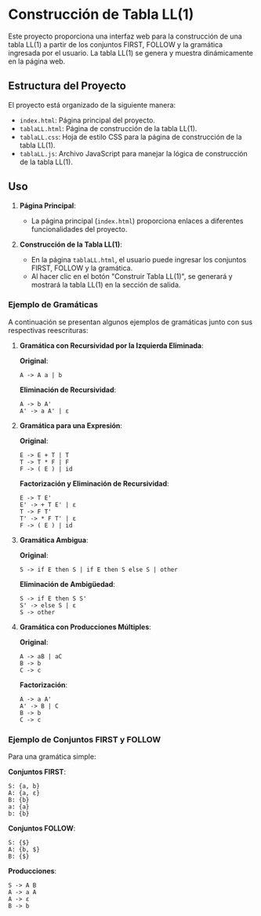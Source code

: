 # Construcción de Tabla LL(1)

Este proyecto proporciona una interfaz web para la construcción de una tabla LL(1) a partir de los conjuntos FIRST, FOLLOW y la gramática ingresada por el usuario. La tabla LL(1) se genera y muestra dinámicamente en la página web.

## Estructura del Proyecto

El proyecto está organizado de la siguiente manera:

- `index.html`: Página principal del proyecto.
- `tablaLL.html`: Página de construcción de la tabla LL(1).
- `tablaLL.css`: Hoja de estilo CSS para la página de construcción de la tabla LL(1).
- `tablaLL.js`: Archivo JavaScript para manejar la lógica de construcción de la tabla LL(1).

## Uso

1. **Página Principal**:
   - La página principal (`index.html`) proporciona enlaces a diferentes funcionalidades del proyecto.

2. **Construcción de la Tabla LL(1)**:
   - En la página `tablaLL.html`, el usuario puede ingresar los conjuntos FIRST, FOLLOW y la gramática.
   - Al hacer clic en el botón "Construir Tabla LL(1)", se generará y mostrará la tabla LL(1) en la sección de salida.

### Ejemplo de Gramáticas

A continuación se presentan algunos ejemplos de gramáticas junto con sus respectivas reescrituras:

1. **Gramática con Recursividad por la Izquierda Eliminada**:

   **Original**:
   ```
   A -> A a | b
   ```

   **Eliminación de Recursividad**:
   ```
   A -> b A'
   A' -> a A' | ε
   ```

2. **Gramática para una Expresión**:

   **Original**:
   ```
   E -> E + T | T
   T -> T * F | F
   F -> ( E ) | id
   ```

   **Factorización y Eliminación de Recursividad**:
   ```
   E -> T E'
   E' -> + T E' | ε
   T -> F T'
   T' -> * F T' | ε
   F -> ( E ) | id
   ```

3. **Gramática Ambigua**:

   **Original**:
   ```
   S -> if E then S | if E then S else S | other
   ```

   **Eliminación de Ambigüedad**:
   ```
   S -> if E then S S'
   S' -> else S | ε
   S -> other
   ```

4. **Gramática con Producciones Múltiples**:

   **Original**:
   ```
   A -> aB | aC
   B -> b
   C -> c
   ```

   **Factorización**:
   ```
   A -> a A'
   A' -> B | C
   B -> b
   C -> c
   ```

### Ejemplo de Conjuntos FIRST y FOLLOW

Para una gramática simple:

**Conjuntos FIRST**:
```
S: {a, b}
A: {a, ε}
B: {b}
a: {a}
b: {b}
```

**Conjuntos FOLLOW**:
```
S: {$}
A: {b, $}
B: {$}
```

**Producciones**:
```
S -> A B
A -> a A
A -> ε
B -> b
```
